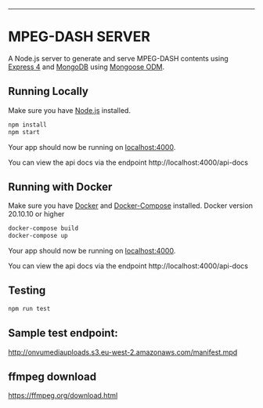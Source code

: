 

---

# MPEG-DASH SERVER

A Node.js server to generate and serve MPEG-DASH contents using [Express 4](http://expressjs.com/) and [MongoDB](https://www.mongodb.com/) using [Mongoose ODM](https://mongoosejs.com/).

## Running Locally

Make sure you have [Node.js](http://nodejs.org/) installed.

```bash
npm install
npm start
```

Your app should now be running on [localhost:4000](http://localhost:4000/).

You can view the api docs via the endpoint http://localhost:4000/api-docs



## Running with Docker
Make sure you have [Docker](https://www.docker.com/) and [Docker-Compose](https://docs.docker.com/compose/) installed.
Docker version 20.10.10 or higher

```bash
docker-compose build
docker-compose up
```

Your app should now be running on [localhost:4000](http://localhost:4000/).

You can view the api docs via the endpoint http://localhost:4000/api-docs

## Testing
```bash
npm run test
```


## Sample test endpoint:
http://onvumediauploads.s3.eu-west-2.amazonaws.com/manifest.mpd

## ffmpeg download
https://ffmpeg.org/download.html
